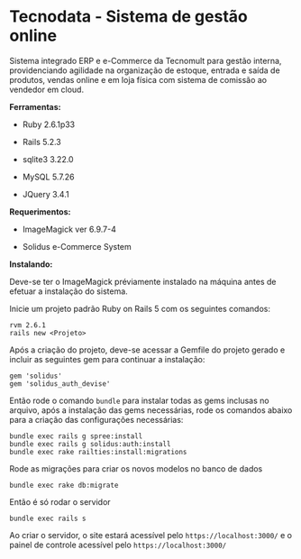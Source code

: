 # Tecnodata - Sistema de gestão online

Sistema integrado ERP e e-Commerce da Tecnomult para gestão interna, providenciando agilidade na organização de estoque, entrada e saída de produtos, vendas online e em loja física com sistema de comissão ao vendedor em cloud.

**Ferramentas:**

* Ruby 2.6.1p33

* Rails 5.2.3

* sqlite3 3.22.0

* MySQL 5.7.26

* JQuery 3.4.1

**Requerimentos:**

* ImageMagick ver 6.9.7-4

* Solidus e-Commerce System

**Instalando:**

Deve-se ter o ImageMagick préviamente instalado na máquina antes de efetuar a instalação do sistema.

Inicie um projeto padrão Ruby on Rails 5 com os seguintes comandos:

```
rvm 2.6.1
rails new <Projeto>
```
Após a criação do projeto, deve-se acessar a Gemfile do projeto gerado e incluir as seguintes gem para continuar a instalação:

```
gem 'solidus'
gem 'solidus_auth_devise'
```
Então rode o comando `bundle` para instalar todas as gems inclusas no arquivo, após a instalação das gems necessárias, rode os comandos abaixo para a criação das configurações necessárias:

```
bundle exec rails g spree:install
bundle exec rails g solidus:auth:install
bundle exec rake railties:install:migrations
```
Rode as migrações para criar os novos modelos no banco de dados

```
bundle exec rake db:migrate
```

Então é só rodar o servidor

```
bundle exec rails s
```

Ao criar o servidor, o site estará acessível pelo `https://localhost:3000/` e o painel de controle acessível pelo `https://localhost:3000/`
